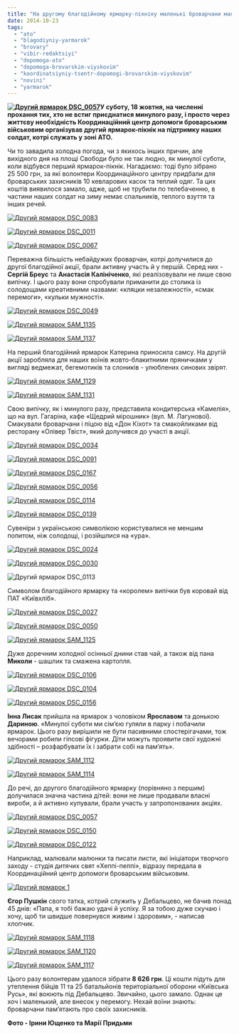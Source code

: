 ```yaml
---
title: "На другому благодійному ярмарку-пікніку маленькі броварчани малювали та писали листи солдатам"
date: 2014-10-23
tags: 
  - "ato"
  - "blagodiyniy-yarmarok"
  - "brovary"
  - "vibir-redaktsiyi"
  - "dopomoga-ato"
  - "dopomoga-brovarskim-viyskovim"
  - "koordinatsiyniy-tsentr-dopomogi-brovarskim-viyskovim"
  - "novini"
  - "yarmarok"
---
```


**[![Другий ярмарок DSC_0057](https://mpz.brovary.org/wp-content/uploads/2014/10/Drugiy-yarmarok-DSC_0057.jpg)](https://mpz.brovary.org/wp-content/uploads/2014/10/Drugiy-yarmarok-DSC_0057.jpg)У суботу, 18 жовтня, на численні прохання тих, хто не встиг приєднатися минулого разу, і просто через життєву необхідність Координаційний центр допомоги броварським військовим організував другий ярмарок-пікнік на підтримку наших солдат, котрі служать у зоні АТО.**

Чи то завадила холодна погода, чи з якихось інших причин, але вихідного дня на площі Свободи було не так людно, як минулої суботи, коли відбувся перший ярмарок-пікнік. Нагадаємо: тоді було зібрано 25 500 грн, за які волонтери Координаційного центру придбали для броварських захисників 10 кевларових касок та теплий одяг. Та цих коштів виявилося замало, адже, щоб не трубили по телебаченню, в частини наших солдат на зиму немає спальників, теплого взуття та інших речей.

[![Другий ярмарок DSC_0083](https://mpz.brovary.org/wp-content/uploads/2014/10/Drugiy-yarmarok-DSC_0083.jpg)](https://mpz.brovary.org/wp-content/uploads/2014/10/Drugiy-yarmarok-DSC_0083.jpg)

[![Другий ярмарок DSC_0011](https://mpz.brovary.org/wp-content/uploads/2014/10/Drugiy-yarmarok-DSC_0011.jpg)](https://mpz.brovary.org/wp-content/uploads/2014/10/Drugiy-yarmarok-DSC_0011.jpg)

[![Другий ярмарок DSC_0067](https://mpz.brovary.org/wp-content/uploads/2014/10/Drugiy-yarmarok-DSC_0067.jpg)](https://mpz.brovary.org/wp-content/uploads/2014/10/Drugiy-yarmarok-DSC_0067.jpg)

Переважна більшість небайдужих броварчан, котрі долучилися до другої благодійної акції, брали активну участь й у першій. Серед них - **Сергій Бреус** та **Анастасія Калініченко**, які реалізовували не лише свою випічку. І цього разу вони спробували приманити до столика із солодощами креативними назвами: «кляцки незалежності», «смак перемоги», «кульки мужності».

[![Другий ярмарок DSC_0049](https://mpz.brovary.org/wp-content/uploads/2014/10/Drugiy-yarmarok-DSC_0049.jpg)](https://mpz.brovary.org/wp-content/uploads/2014/10/Drugiy-yarmarok-DSC_0049.jpg)

[![Другий ярмарок SAM_1135](https://mpz.brovary.org/wp-content/uploads/2014/10/Drugiy-yarmarok-SAM_1135.jpg)](https://mpz.brovary.org/wp-content/uploads/2014/10/Drugiy-yarmarok-SAM_1135.jpg)

[![Другий ярмарок SAM_1137](https://mpz.brovary.org/wp-content/uploads/2014/10/Drugiy-yarmarok-SAM_1137.jpg)](https://mpz.brovary.org/wp-content/uploads/2014/10/Drugiy-yarmarok-SAM_1137.jpg)

На перший благодійний ярмарок Катерина приносила самсу. На другій акції заробляла для наших воїнів жовто-блакитними пряничками у вигляді ведмежат, бегемотиків та слоників - улюблених синових звірят.

[![Другий ярмарок SAM_1129](https://mpz.brovary.org/wp-content/uploads/2014/10/Drugiy-yarmarok-SAM_1129.jpg)](https://mpz.brovary.org/wp-content/uploads/2014/10/Drugiy-yarmarok-SAM_1129.jpg)

[![Другий ярмарок SAM_1131](https://mpz.brovary.org/wp-content/uploads/2014/10/Drugiy-yarmarok-SAM_1131.jpg)](https://mpz.brovary.org/wp-content/uploads/2014/10/Drugiy-yarmarok-SAM_1131.jpg)

Свою випічку, як і минулого разу, представила кондитерська «Камелія», що на вул. Гагаріна, кафе «Щедрий мірошник» (вул. М. Лагунової). Смакували броварчани і піцою від «Дон Кіхот» та смакойликами від ресторану «Олівер Твіст», який долучився до участі в акції.

[![Другий ярмарок DSC_0034](https://mpz.brovary.org/wp-content/uploads/2014/10/Drugiy-yarmarok-DSC_0034.jpg)](https://mpz.brovary.org/wp-content/uploads/2014/10/Drugiy-yarmarok-DSC_0034.jpg)

[![Другий ярмарок DSC_0091](https://mpz.brovary.org/wp-content/uploads/2014/10/Drugiy-yarmarok-DSC_0091.jpg)](https://mpz.brovary.org/wp-content/uploads/2014/10/Drugiy-yarmarok-DSC_0091.jpg)

[![Другий ярмарок DSC_0167](https://mpz.brovary.org/wp-content/uploads/2014/10/Drugiy-yarmarok-DSC_0167.jpg)](https://mpz.brovary.org/wp-content/uploads/2014/10/Drugiy-yarmarok-DSC_0167.jpg)

[![Другий ярмарок DSC_0056](https://mpz.brovary.org/wp-content/uploads/2014/10/Drugiy-yarmarok-DSC_0056.jpg)](https://mpz.brovary.org/wp-content/uploads/2014/10/Drugiy-yarmarok-DSC_0056.jpg)

[![Другий ярмарок DSC_0114](https://mpz.brovary.org/wp-content/uploads/2014/10/Drugiy-yarmarok-DSC_0114.jpg)](https://mpz.brovary.org/wp-content/uploads/2014/10/Drugiy-yarmarok-DSC_0114.jpg)

[![Другий ярмарок DSC_0139](https://mpz.brovary.org/wp-content/uploads/2014/10/Drugiy-yarmarok-DSC_0139.jpg)](https://mpz.brovary.org/wp-content/uploads/2014/10/Drugiy-yarmarok-DSC_0139.jpg)

Сувеніри з українською символікою користувалися не меншим попитом, ніж солодощі, і розійшлися на «ура».

[![Другий ярмарок DSC_0024](https://mpz.brovary.org/wp-content/uploads/2014/10/Drugiy-yarmarok-DSC_0024.jpg)](https://mpz.brovary.org/wp-content/uploads/2014/10/Drugiy-yarmarok-DSC_0024.jpg)

[![Другий ярмарок DSC_0030](https://mpz.brovary.org/wp-content/uploads/2014/10/Drugiy-yarmarok-DSC_0030.jpg)](https://mpz.brovary.org/wp-content/uploads/2014/10/Drugiy-yarmarok-DSC_0030.jpg)

![Другий ярмарок DSC_0113](https://mpz.brovary.org/wp-content/uploads/2014/10/Drugiy-yarmarok-DSC_0113.jpg)

Символом благодійного ярмарку та «королем» випічки був коровай від ПАТ «Київхліб».

[![Другий ярмарок DSC_0027](https://mpz.brovary.org/wp-content/uploads/2014/10/Drugiy-yarmarok-DSC_0027.jpg)](https://mpz.brovary.org/wp-content/uploads/2014/10/Drugiy-yarmarok-DSC_0027.jpg)

[![Другий ярмарок DSC_0050](https://mpz.brovary.org/wp-content/uploads/2014/10/Drugiy-yarmarok-DSC_0050.jpg)](https://mpz.brovary.org/wp-content/uploads/2014/10/Drugiy-yarmarok-DSC_0050.jpg)

[![Другий ярмарок SAM_1125](https://mpz.brovary.org/wp-content/uploads/2014/10/Drugiy-yarmarok-SAM_1125.jpg)](https://mpz.brovary.org/wp-content/uploads/2014/10/Drugiy-yarmarok-SAM_1125.jpg)

Дуже доречним холодної осінньої днини став чай, а також від пана **Миколи** - шашлик та смажена картопля.

[![Другий ярмарок DSC_0106](https://mpz.brovary.org/wp-content/uploads/2014/10/Drugiy-yarmarok-DSC_0106.jpg)](https://mpz.brovary.org/wp-content/uploads/2014/10/Drugiy-yarmarok-DSC_0106.jpg)

[![Другий ярмарок DSC_0104](https://mpz.brovary.org/wp-content/uploads/2014/10/Drugiy-yarmarok-DSC_0104.jpg)](https://mpz.brovary.org/wp-content/uploads/2014/10/Drugiy-yarmarok-DSC_0104.jpg)

[![Другий ярмарок DSC_0156](https://mpz.brovary.org/wp-content/uploads/2014/10/Drugiy-yarmarok-DSC_0156.jpg)](https://mpz.brovary.org/wp-content/uploads/2014/10/Drugiy-yarmarok-DSC_0156.jpg)

**Інна Лисак** прийшла на ярмарок з чоловіком **Ярославом** та донькою **Дариною**. «Минулої суботи ми сім’єю гуляли в парку і побачили ярмарок. Цього разу вирішили не бути пасивними спостерігачами, тож вечорами робили гіпсові фігурки. Діти можуть проявити свої художні здібності – розфарбувати їх і забрати собі на пам’ять».

[![Другий ярмарок SAM_1112](https://mpz.brovary.org/wp-content/uploads/2014/10/Drugiy-yarmarok-SAM_1112.jpg)](https://mpz.brovary.org/wp-content/uploads/2014/10/Drugiy-yarmarok-SAM_1112.jpg)

[![Другий ярмарок SAM_1114](https://mpz.brovary.org/wp-content/uploads/2014/10/Drugiy-yarmarok-SAM_1114.jpg)](https://mpz.brovary.org/wp-content/uploads/2014/10/Drugiy-yarmarok-SAM_1114.jpg)

До речі, до другого благодійного ярмарку (порівняно з першим) долучилася значна частина дітей: вони не лише продавали власні вироби, а й активно купували, брали участь у запропонованих акціях.

[![Другий ярмарок DSC_0057](https://mpz.brovary.org/wp-content/uploads/2014/10/Drugiy-yarmarok-DSC_0057.jpg)](https://mpz.brovary.org/wp-content/uploads/2014/10/Drugiy-yarmarok-DSC_0057.jpg)

[![Другий ярмарок DSC_0150](https://mpz.brovary.org/wp-content/uploads/2014/10/Drugiy-yarmarok-DSC_0150.jpg)](https://mpz.brovary.org/wp-content/uploads/2014/10/Drugiy-yarmarok-DSC_0150.jpg)

[![Другий ярмарок DSC_0122](https://mpz.brovary.org/wp-content/uploads/2014/10/Drugiy-yarmarok-DSC_0122.jpg)](https://mpz.brovary.org/wp-content/uploads/2014/10/Drugiy-yarmarok-DSC_0122.jpg)

Наприклад, малювали малюнки та писати листи, які ініціатори творчого заходу - студія дитячих свят «Хеппі-пеппі», відразу передала в Координаційний центр допомоги броварським військовим.

[![Другий ярмарок 1](https://mpz.brovary.org/wp-content/uploads/2014/10/Drugiy-yarmarok-1.jpg)](https://mpz.brovary.org/wp-content/uploads/2014/10/Drugiy-yarmarok-1.jpg)

**Єгор Пушкін** свого татка, котрий служить у Дебальцево, не бачив понад 45 днів: «Папа, я тобі бажаю удачі й успіху. Я за тобою дуже скучаю і хочу, щоб ти швидше повернувся живим і здоровим», - написав хлопчик.

[![Другий ярмарок SAM_1118](https://mpz.brovary.org/wp-content/uploads/2014/10/Drugiy-yarmarok-SAM_1118.jpg)](https://mpz.brovary.org/wp-content/uploads/2014/10/Drugiy-yarmarok-SAM_1118.jpg)

[![Другий ярмарок SAM_1120](https://mpz.brovary.org/wp-content/uploads/2014/10/Drugiy-yarmarok-SAM_1120.jpg)](https://mpz.brovary.org/wp-content/uploads/2014/10/Drugiy-yarmarok-SAM_1120.jpg)

[![Другий ярмарок SAM_1117](https://mpz.brovary.org/wp-content/uploads/2014/10/Drugiy-yarmarok-SAM_1117.jpg)](https://mpz.brovary.org/wp-content/uploads/2014/10/Drugiy-yarmarok-SAM_1117.jpg)

Цього разу волонтерам удалося зібрати **8 626 грн**. Ці кошти підуть для утеплення бійців 11 та 25 батальйонів територіальної оборони «Київська Русь», які воюють під Дебальцево. Звичайно, цього замало. Однак це хоч і маленький, але внесок у перемогу. Нехай воїни знають: броварчани пам’ятають про своїх захисників.

**Фото - Ірини Ющенко та Марії Придьми**
